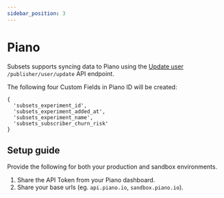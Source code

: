 ```yaml
---
sidebar_position: 3
---
```


# Piano

Subsets supports syncing data to Piano using the [Update user](https://docs.piano.io/api?endpoint=post~2F~2Fpublisher~2Fuser~2Fupdate) `/publisher/user/update` API endpoint.

The following four Custom Fields in Piano ID will be created:
```
{
  'subsets_experiment_id',
  'subsets_experiment_added_at',
  'subsets_experiment_name',
  'subsets_subscriber_churn_risk'
}
```

## Setup guide
Provide the following for both your production and sandbox environments.
1. Share the API Token from your Piano dashboard.
2. Share your base urls (eg. `api.piano.io`, `sandbox.piano.io`).

